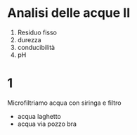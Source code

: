 # Analisi delle acque II
1. Residuo fisso
2. durezza
3. conducibilità
4. pH

# 1
Microfiltriamo acqua con siringa e filtro

* acqua laghetto 
* acqua via pozzo bra
<!--stackedit_data:
eyJoaXN0b3J5IjpbLTE3MTg1OTI3ODEsMTcyNjMwNDc4OF19
-->